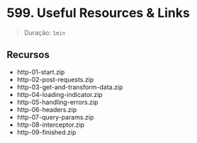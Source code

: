 # 599. Useful Resources & Links

> Duração: `1min`

## Recursos
- http-01-start.zip
- http-02-post-requests.zip
- http-03-get-and-transform-data.zip
- http-04-loading-indicator.zip
- http-05-handling-errors.zip
- http-06-headers.zip
- http-07-query-params.zip
- http-08-interceptor.zip
- http-09-finished.zip
